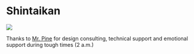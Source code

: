 # Shintaikan

![](https://img.shields.io/badge/Version-32.0-f39f37)


Thanks to [Mr. Pine](https://github.com/Mr-Pine) for design consulting, technical support and emotional support during tough times (2 a.m.)
